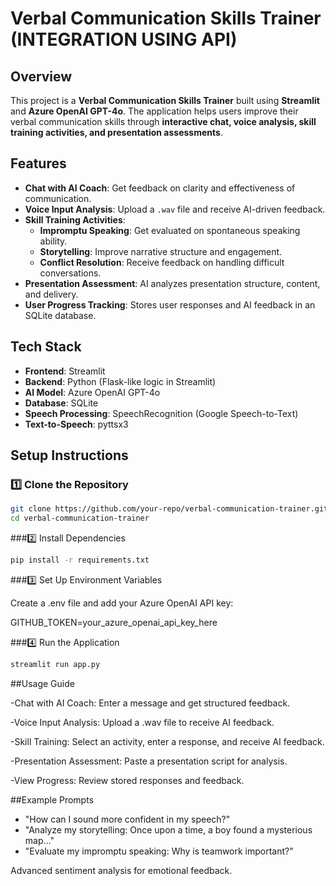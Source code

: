 # Verbal Communication Skills Trainer (INTEGRATION USING API)

## Overview
This project is a **Verbal Communication Skills Trainer** built using **Streamlit** and **Azure OpenAI GPT-4o**. The application helps users improve their verbal communication skills through **interactive chat, voice analysis, skill training activities, and presentation assessments**.

## Features
- **Chat with AI Coach**: Get feedback on clarity and effectiveness of communication.
- **Voice Input Analysis**: Upload a `.wav` file and receive AI-driven feedback.
- **Skill Training Activities**:
  - **Impromptu Speaking**: Get evaluated on spontaneous speaking ability.
  - **Storytelling**: Improve narrative structure and engagement.
  - **Conflict Resolution**: Receive feedback on handling difficult conversations.
- **Presentation Assessment**: AI analyzes presentation structure, content, and delivery.
- **User Progress Tracking**: Stores user responses and AI feedback in an SQLite database.

## Tech Stack
- **Frontend**: Streamlit
- **Backend**: Python (Flask-like logic in Streamlit)
- **AI Model**: Azure OpenAI GPT-4o
- **Database**: SQLite
- **Speech Processing**: SpeechRecognition (Google Speech-to-Text)
- **Text-to-Speech**: pyttsx3

## Setup Instructions

### 1️⃣ Clone the Repository
```bash
git clone https://github.com/your-repo/verbal-communication-trainer.git
cd verbal-communication-trainer
```
###2️⃣ Install Dependencies
```bash
pip install -r requirements.txt
```
###3️⃣ Set Up Environment Variables

Create a .env file and add your Azure OpenAI API key:

GITHUB_TOKEN=your_azure_openai_api_key_here

###4️⃣ Run the Application
```bash
streamlit run app.py
```
##Usage Guide

-Chat with AI Coach: Enter a message and get structured feedback.

-Voice Input Analysis: Upload a .wav file to receive AI feedback.

-Skill Training: Select an activity, enter a response, and receive AI feedback.

-Presentation Assessment: Paste a presentation script for analysis.

-View Progress: Review stored responses and feedback.

##Example Prompts

- "How can I sound more confident in my speech?"
- "Analyze my storytelling: Once upon a time, a boy found a mysterious map…"
- "Evaluate my impromptu speaking: Why is teamwork important?"


Advanced sentiment analysis for emotional feedback.

